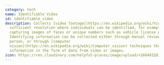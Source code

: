 ```yaml
---
category: tech
name: Identifiable Video
id: identifiable_video
description: Collects [video footage](https://en.wikipedia.org/wiki/Video) of a
  sufficient resolution where individuals can be identified, for example by
  capturing images of faces or unique numbers such as vehicle license plates.
  Identifying information can be collected either through manual review by a
  person, or through [computer
  vision](https://en.wikipedia.org/wiki/Computer_vision) techniques that derives
  information in the form of data from video or images.
icon: https://res.cloudinary.com/helpful-places/image/upload/v1664832811/dtpr-icons/tech/yellow/video_xcdv6g.svg
---
```

